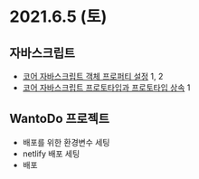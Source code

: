 # 2021.6.5 (토)

## 자바스크립트

- [코어 자바스크립트 객체 프로퍼티 설정](https://ko.javascript.info/object-properties) 1, 2
- [코어 자바스크립트 프로토타입과 프로토타입 상속](https://ko.javascript.info/object-properties) 1

## WantoDo 프로젝트

- 배포를 위한 환경변수 세팅
- netlify 배포 세팅
- 배포
